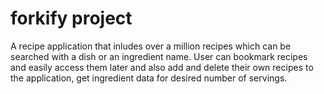 # forkify project

A recipe application that inludes over a million recipes which can be searched with a dish or an ingredient name. User can bookmark recipes and easily access them later and also add and delete their own recipes to the application, get ingredient data for desired number of servings.

